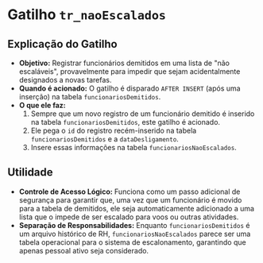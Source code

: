 # Gatilho `tr_naoEscalados`

## Explicação do Gatilho

- **Objetivo:** Registrar funcionários demitidos em uma lista de "não escaláveis", provavelmente para impedir que sejam acidentalmente designados a novas tarefas.
- **Quando é acionado:** O gatilho é disparado `AFTER INSERT` (após uma inserção) na tabela `funcionariosDemitidos`.
- **O que ele faz:**
    1.  Sempre que um novo registro de um funcionário demitido é inserido na tabela `funcionariosDemitidos`, este gatilho é acionado.
    2.  Ele pega o `id` do registro recém-inserido na tabela `funcionariosDemitidos` e a `dataDesligamento`.
    3.  Insere essas informações na tabela `funcionariosNaoEscalados`.

## Utilidade

- **Controle de Acesso Lógico:** Funciona como um passo adicional de segurança para garantir que, uma vez que um funcionário é movido para a tabela de demitidos, ele seja automaticamente adicionado a uma lista que o impede de ser escalado para voos ou outras atividades.
- **Separação de Responsabilidades:** Enquanto `funcionariosDemitidos` é um arquivo histórico de RH, `funcionariosNaoEscalados` parece ser uma tabela operacional para o sistema de escalonamento, garantindo que apenas pessoal ativo seja considerado.
